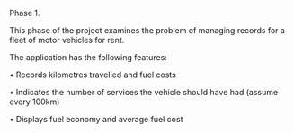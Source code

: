 Phase 1. 

This phase of the project examines the problem of managing records for a fleet of motor vehicles for rent. 

The application has the following features:

•	Records kilometres travelled and fuel costs

•	Indicates the number of services the vehicle should have had (assume every 100km)

•	Displays fuel economy and average fuel cost 

